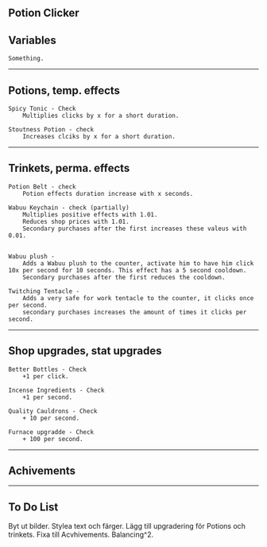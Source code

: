 Potion Clicker
---

Variables
---
    Something.


---
Potions, temp. effects
---
    Spicy Tonic - Check
        Multiplies clicks by x for a short duration.

    Stoutness Potion - check
        Increases clciks by x for a short duration.

---
Trinkets, perma. effects
---
    Potion Belt - check
        Potion effects duration increase with x seconds.

    Wabuu Keychain - check (partially)
        Multiplies positive effects with 1.01.
        Reduces shop prices with 1.01.
        Secondary purchases after the first increases these valeus with 0.01.


    Wabuu plush -
        Adds a Wabuu plush to the counter, activate him to have him click 10x per second for 10 seconds. This effect has a 5 second cooldown.
        Secondary purchases after the first reduces the cooldown.

    Twitching Tentacle -
        Adds a very safe for work tentacle to the counter, it clicks once per second.
        secondary purchases increases the amount of times it clicks per second.


---
Shop upgrades, stat upgrades
---
    Better Bottles - Check
        +1 per click.

    Incense Ingredients - Check
        +1 per second.

    Quality Cauldrons - Check
        + 10 per second.

    Furnace upgradde - Check
        + 100 per second.


---
Achivements
---



---
To Do List
---
Byt ut bilder.
Stylea text och färger.
Lägg till upgradering för Potions och trinkets.
Fixa till Acvhivements.
Balancing^2.